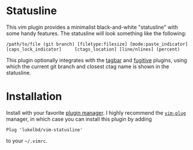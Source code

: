 # Statusline
This vim plugin provides a minimalist black-and-white "statusline" with some handy features. The statusline will look something like the following:

```
/path/to/file (git branch) [filetype:filesize] [mode:paste_indicator] [caps_lock_indicator]     [ctags_location] [line/nlines] (percent)
```

This plugin optionally integrates with the [tagbar](https://github.com/majutsushi/tagbar) and [fugitive](https://github.com/tpope/vim-fugitive) plugins, using which the current git branch and closest ctag name is shown in the statusline.

# Installation
Install with your favorite [plugin manager](https://vi.stackexchange.com/questions/388/what-is-the-difference-between-the-vim-plugin-managers).
I highly recommend the [`vim-plug`](https://github.com/junegunn/vim-plug) manager,
in which case you can install this plugin by adding
```
Plug 'lukelbd/vim-statusline'
```
to your `~/.vimrc`.

